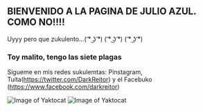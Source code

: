 ## BIENVENIDO A LA PAGINA DE JULIO AZUL. COMO NO!!!!

Uyyy pero que zukulento...( ͡° ͜ʖ ͡°)   ( ͡° ͜ʖ ͡°)    ( ͡° ͜ʖ ͡°)

### Toy malito, tengo las siete plagas

Sigueme en mis redes sukulemtas: Pinstagram, Tuita(https://twitter.com/DarkReitor) y el Facebuko (https://www.facebook.com/darkreitor)

![Image of Yaktocat](https://raw.githubusercontent.com/DarkReitor/hello-word/master/dsc_1191_1.jpg)
![Image of Yaktocat](https://raw.githubusercontent.com/DarkReitor/hello-word/master/licht_542419.jpg)
